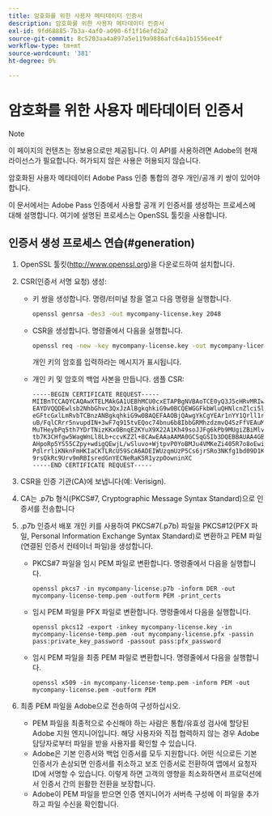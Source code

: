 ```yaml
---
title: 암호화를 위한 사용자 메타데이터 인증서
description: 암호화를 위한 사용자 메타데이터 인증서
exl-id: 9fd68885-7b3a-4af0-a090-6f1f16efd2a2
source-git-commit: 8c5203aa4a897a5e119a9886afc64a1b1556ee4f
workflow-type: tm+mt
source-wordcount: '381'
ht-degree: 0%

---
```



# 암호화를 위한 사용자 메타데이터 인증서

>[!NOTE]
>
>이 페이지의 컨텐츠는 정보용으로만 제공됩니다. 이 API를 사용하려면 Adobe의 현재 라이선스가 필요합니다. 허가되지 않은 사용은 허용되지 않습니다.

암호화된 사용자 메타데이터 Adobe Pass 인증 통합의 경우 개인/공개 키 쌍이 있어야 합니다.

이 문서에서는 Adobe Pass 인증에서 사용할 공개 키 인증서를 생성하는 프로세스에 대해 설명합니다. 여기에 설명된 프로세스는 OpenSSL 툴킷을 사용합니다.

## 인증서 생성 프로세스 연습(#generation)

1. OpenSSL 툴킷(http://www.openssl.org)을 다운로드하여 설치합니다.

1. CSR(인증서 서명 요청) 생성:

   * 키 쌍을 생성합니다.  명령/터미널 창을 열고 다음 명령을 실행합니다.

     ```bash
     openssl genrsa -des3 -out mycompany-license.key 2048
     ```

   * CSR을 생성합니다. 명령줄에서 다음을 실행합니다.

     ```bash
     openssl req -new -key mycompany-license.key -out mycompany-license.csr -batch
     ```

     개인 키의 암호를 입력하라는 메시지가 표시됩니다.

   * 개인 키 및 암호의 백업 사본을 만듭니다. 샘플 CSR:

     ```
     -----BEGIN CERTIFICATE REQUEST-----
     MIIBnTCCAQYCAQAwXTELMAkGA1UEBhMCU0cxETAPBgNVBAoTCE0yQ3J5cHRvMRIw
     EAYDVQQDEwlsb2NhbGhvc3QxJzAlBgkqhkiG9w0BCQEWGGFkbWluQHNlcnZlci5l
     eGFtcGxlLmRvbTCBnzANBgkqhkiG9w0BAQEFAAOBjQAwgYkCgYEAr1nYY1Qrll1r
     uB/FqlCRrr5nvupdIN+3wF7q915tvEQoc74bnu6b8IbbGRMhzdzmvQ4SzFfVEAuM
     MuTHeybPq5th7YDrTNizKKxOBnqE2KYuX9X22A1Kh49soJJFg6kPb9MUgiZBiMlv
     tb7K3CHfgw5WagWnLl8Lb+ccvKZZl+8CAwEAAaAAMA0GCSqGSIb3DQEBBAUAA4GB
     AHpoRp5YS55CZpy+wdigQEwjL/wSluvo+WjtpvP0YoBMJu4VMKeZi405R7o8oEwi
     PdlrrliKNknFmHKIaCKTLRcU59ScA6ADEIWUzqmUzP5Cs6jrSRo3NKfg1bd09D1K
     9rsQkRc9Urv9mRBIsredGnYECNeRaK5R1yzpOowninXC
     -----END CERTIFICATE REQUEST-----
     ```

1. CSR을 인증 기관(CA)에 보냅니다(예: Verisign).

1. CA는 .p7b 형식(PKCS#7, Cryptographic Message Syntax Standard)으로 인증서를 전송합니다

1. .p7b 인증서 배포 개인 키를 사용하여 PKCS#7(.p7b) 파일을 PKCS#12(PFX 파일, Personal Information Exchange Syntax Standard)로 변환하고 PEM 파일(연결된 인증서 컨테이너 파일)을 생성합니다.

   * PKCS#7 파일을 임시 PEM 파일로 변환합니다. 명령줄에서 다음을 실행합니다.

     ```
     openssl pkcs7 -in mycompany-license.p7b -inform DER -out mycompany-license-temp.pem -outform PEM -print_certs
     ```

   * 임시 PEM 파일을 PFX 파일로 변환합니다.  명령줄에서 다음을 실행합니다.

     ```
     openssl pkcs12 -export -inkey mycompany-license.key -in mycompany-license-temp.pem -out mycompany-license.pfx -passin pass:private_key_password -passout pass:pfx_password
     ```

   * 임시 PEM 파일을 최종 PEM 파일로 변환합니다. 명령줄에서 다음을 실행합니다.

     ```
     openssl x509 -in mycompany-license-temp.pem -inform PEM -out mycompany-license.pem -outform PEM
     ```

1. 최종 PEM 파일을 Adobe으로 전송하여 구성하십시오.

   * PEM 파일을 최종적으로 수신해야 하는 사람은 통합/유효성 검사에 할당된 Adobe 지원 엔지니어입니다. 해당 사용자와 직접 협력하지 않는 경우 Adobe 담당자로부터 파일을 받을 사용자를 확인할 수 있습니다.
   * Adobe은 기본 인증서와 백업 인증서를 모두 지원합니다. 어떤 식으로든 기본 인증서가 손상되면 인증서를 취소하고 보조 인증서로 전환하여 앱에서 요청자 ID에 서명할 수 있습니다. 이렇게 하면 고객의 영향을 최소화하면서 프로덕션에서 인증서 간의 원활한 전환을 보장합니다.
   * Adobe이 PEM 파일을 받으면 인증 엔지니어가 서버측 구성에 이 파일을 추가하고 파일 수신을 확인합니다.
